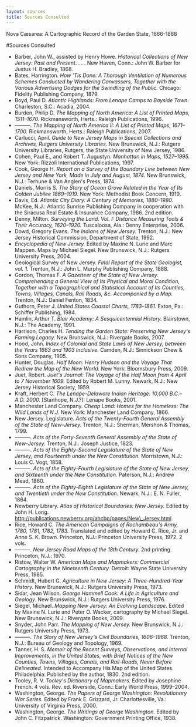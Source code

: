```yaml
---
layout: sources
title: Sources Consulted
---
```


<p class="type">Nova Cæsarea: A Cartographic Record of the Garden State, 1666-1888</p>

#Sources Consulted

- Barber, John W., assisted by Henry Howe. _Historical Collections of New Jersey: Past and Present_. . . . New Haven, Conn.: John W. Barber for Justus H. Bradley, 1868.
- Bates, Harrington. _How 'Tis Done: A Thorough Ventilation of Numerous Schemes Conducted by Wandering Canvassers, Together with the Various Advertising Dodges for the Swindling of the Public._ Chicago: Fidelity Publishing Company, 1879.
- Boyd, Paul D. _Atlantic Highlands: From Lenape Camps to Bayside Town._ Charleston, S.C.: Acadia, 2004.
- Burden, Philip D. _The Mapping of North America: A List of Printed Maps, 1511–1670._ Rickmansworth, Herts.: Raleigh Publications, 1996.
- ———. _The Mapping of North America II: A List of Printed Maps, 1671–1700._ Rickmansworth, Herts.: Raleigh Publications, 2007.
- Carlucci, April. _Guide to New Jersey Maps in Special Collections and Archives, Rutgers University Libraries._ New Brunswick, N.J.: Rutgers University Libraries, Rutgers, the State University of New Jersey, 1986.
- Cohen, Paul E., and Robert T. Augustyn. _Manhattan in Maps, 1527–1995._ New York: Rizzoli International Publications, 1997.
- Cook, George H. _Report on a Survey of the Boundary Line between New Jersey and New York, Made in July and August, 1874._ New Brunswick, N.J.: Terhune & Van Anglen's Press, 1874.
- Daniels, Morris S. _The Story of Ocean Grove Related in the Year of Its Golden Jubilee 1869–1919._ New York: Methodist Book Concern, 1919.
- Davis, Ed. _Atlantic City Diary: A Century of Memories, 1880–1980._ McKee, N.J.: Atlantic Sunrise Publishing Company in cooperation with the Siracusa Real Estate & Insurance Company, 1986. 2nd edition.
- Denny, Milton. _Surveying the Land. Vol. I: Distance Measuring Tools & Their Accuracy, 1620–1920._ Tuscaloosa, Ala.: Denny Enterprise, 2006.
- Dowd, Gregory Evans. _The Indians of New Jersey._ Trenton, N.J.: New Jersey Historical Commission, Department of State, 1992.
- _Encyclopedia of New Jersey._ Edited by Maxine N. Lurie and Marc Mappen. Maps by Michael Siegel. New Brunswick, N.J.: Rutgers University Press, 2004.
- Geological Survey of New Jersey. _Final Report of the State Geologist, vol. 1._ Trenton, N.J.: John L. Murphy Publishing Company, 1888.
- Gordon, Thomas F. _A Gazetteer of the State of New Jersey. Comprehending a General View of Its Physical and Moral Condition, Together with a Topographical and Statistical Account of Its Counties, Towns, Villages, Canals, Rail Roads, &c. Accompanied by a Map._ Trenton, N.J.: Daniel Fenton, 1834.
- Guthorn, Peter J. _United States Coastal Charts, 1783–1861._ Exton, Pa.: Schiffer Publishing, 1984.
- Hamlin, Arthur T. _Blair Academy: A Sesquicentennial History._ Blairstown, N.J.: The Academy, 1991.
- Harrison, Charles H. _Tending the Garden State: Preserving New Jersey's Farming Legacy._ New Brunswick, N.J.: Rivergate Books, 2007.
- Hood, John. _Index of Colonial and State Laws of New Jersey, between the Years 1663 and 1903 Inclusive._ Camden, N.J.: Sinnickson Chew & Sons Company, 1905.
- Hunter, Douglas. _Half Moon: Henry Hudson and the Voyage That Redrew the Map of the New World._ New York: Bloomsbury Press, 2009.
- Juet, Robert. _Juet's Journal: The Voyage of the Half Moon from 4 April to 7 November 1609._ Edited by Robert M. Lunny. Newark, N.J.: New Jersey Historical Society, 1959.
- Kraft, Herbert C. _The Lenape-Delaware Indian Heritage: 10,000 B.C.– A.D. 2000._ [Stanhope, N.J.?]: Lenape Books, 2001.
- Manchester Land Company. _Cheap Land: Homes for the Homeless: The Wild Lands of N.J._ New York: Manchester Land Company, 1866.
- New Jersey. Legislature. _Acts of the Twenty-Fourth General Assembly of the State of New-Jersey._ Trenton, N.J.: Sherman, Mershon & Thomas, 1799.
- ———. _Acts of the Forty-Seventh General Assembly of the State of New-Jersey._ Trenton, N.J.: Joseph Justice, 1823.
- ———. _Acts of the Eighty-Second Legislature of the State of New Jersey, and Fourteenth under the New Constitution._ Morristown, N.J.: Louis C. Vogt, 1858.
- ———. _Acts of the Eighty-Fourth Legislature of the State of New Jersey, and Sixteenth under the New Constitution._ Paterson, N.J.: Andrew Mead, 1860.
- ———. _Acts of the Eighty-Eighth Legislature of the State of New Jersey, and Twentieth under the New Constitution._ Newark, N.J.: E. N. Fuller, 1864.
- Newberry Library. _Atlas of Historical Boundaries: New Jersey._ Edited by John H. Long. http://publications.newberry.org/ahcbp/pages/New\_Jersey.html.
- Rice, Howard C. _The American Campaigns of Rochambeau's Army, 1780, 1781, 1782, 1783._ Translated and edited by Howard C. Rice, Jr. and Anne S. K. Brown. Princeton, N.J.: Princeton University Press, 1972. 2 vols.
- ———. _New Jersey Road Maps of the 18th Century._ 2nd printing. Princeton, N.J.: 1970.
- Ristow, Walter W. _American Maps and Mapmakers: Commercial Cartography in the Nineteenth Century._ Detroit: Wayne State University Press, 1985.
- Schmidt, Hubert G. _Agriculture in New Jersey: A Three-Hundred-Year History._ New Brunswick, N.J.: Rutgers University Press, 1973.
- Sidar, Jean Wilson. _George Hammell Cook: A Life in Agriculture and Geology._ New Brunswick, N.J.: Rutgers University Press, 1976.
- Siegel, Michael. _Mapping New Jersey: An Evolving Landscape._ Edited by Maxine N. Lurie and Peter O. Wacker, cartography by Michael Siegel. New Brunswick, N.J.: Rivergate Books, 2009.
- Snyder, John Parr. _The Mapping of New Jersey._ New Brunswick, N.J.: Rutgers University Press, 1973.
- ———. _The Story of New Jersey's Civil Boundaries, 1606–1968._ Trenton, N.J.: Bureau of Geology and Topology, 1969.
- Tanner, H. S. _Memoir of the Recent Surveys, Observations, and Internal Improvements, in the United States, with Brief Notices of the New Counties, Towns, Villages, Canals, and Rail-Roads, Never Before Delineated._ Intended to Accompany His Map of the United States. Philadelphia: Published by the author, 1830. 2nd edition.
- Tooley, R. V. _Tooley's Dictionary of Mapmakers._ Edited by Josephine French. 4 vols. Rev. ed. Riverside, Conn.: Early World Press, 1999–2004.
- Washington, George. _The Papers of George Washington: Revolutionary War Series._ Edited by Frank E. Grizzard, Jr. Charlottesville, Va.: University of Virginia Press, 2000.
- Washington, George. _The Writings of George Washington._ Edited by John C. Fitzpatrick. Washington: Government Printing Office, 1938.